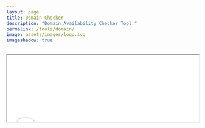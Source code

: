 ```yaml
---
layout: page
title: Domain Checker
description: "Domain Availability Checker Tool."
permalink: /tools/domain/
image: assets/images/logo.svg
imageshadow: true
---
```

<iframe class="domain-widget-shoaiyb" src="//www.bluehost.com/web-hosting/domaincheckapi/?affiliate=shoaiyb" width="100%" height="175"></iframe>
